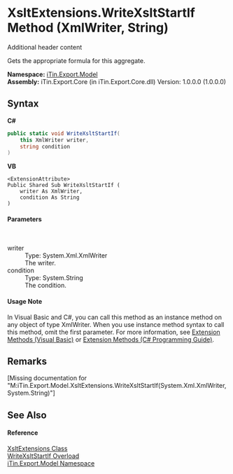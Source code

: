 # XsltExtensions.WriteXsltStartIf Method (XmlWriter, String)
Additional header content 

Gets the appropriate formula for this aggregate.

**Namespace:**&nbsp;<a href="N_iTin_Export_Model">iTin.Export.Model</a><br />**Assembly:**&nbsp;iTin.Export.Core (in iTin.Export.Core.dll) Version: 1.0.0.0 (1.0.0.0)

## Syntax

**C#**<br />
``` C#
public static void WriteXsltStartIf(
	this XmlWriter writer,
	string condition
)
```

**VB**<br />
``` VB
<ExtensionAttribute>
Public Shared Sub WriteXsltStartIf ( 
	writer As XmlWriter,
	condition As String
)
```


#### Parameters
&nbsp;<dl><dt>writer</dt><dd>Type: System.Xml.XmlWriter<br />The writer.</dd><dt>condition</dt><dd>Type: System.String<br />The condition.</dd></dl>

#### Usage Note
In Visual Basic and C#, you can call this method as an instance method on any object of type XmlWriter. When you use instance method syntax to call this method, omit the first parameter. For more information, see <a href="http://msdn.microsoft.com/en-us/library/bb384936.aspx">Extension Methods (Visual Basic)</a> or <a href="http://msdn.microsoft.com/en-us/library/bb383977.aspx">Extension Methods (C# Programming Guide)</a>.

## Remarks
\[Missing <remarks> documentation for "M:iTin.Export.Model.XsltExtensions.WriteXsltStartIf(System.Xml.XmlWriter,System.String)"\]

## See Also


#### Reference
<a href="T_iTin_Export_Model_XsltExtensions">XsltExtensions Class</a><br /><a href="Overload_iTin_Export_Model_XsltExtensions_WriteXsltStartIf">WriteXsltStartIf Overload</a><br /><a href="N_iTin_Export_Model">iTin.Export.Model Namespace</a><br />